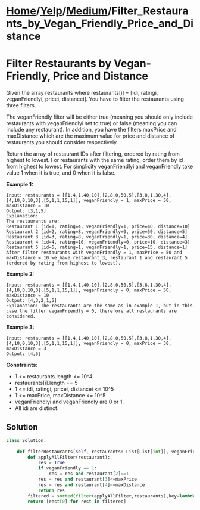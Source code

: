 # [Home](./../..)/[Yelp](./..)/[Medium](./)/Filter_Restaurants_by_Vegan_Friendly_Price_and_Distance
<h1>Filter Restaurants by Vegan-Friendly, Price and Distance</h1>

<p>
Given the array restaurants where  restaurants[i] = [idi, ratingi, veganFriendlyi, pricei, distancei]. You have to filter the restaurants using three filters.
</p>
<p>
The veganFriendly filter will be either true (meaning you should only include restaurants with veganFriendlyi set to true) or false (meaning you can include any restaurant). In addition, you have the filters maxPrice and maxDistance which are the maximum value for price and distance of restaurants you should consider respectively.
</p>
<p>
Return the array of restaurant IDs after filtering, ordered by rating from highest to lowest. For restaurants with the same rating, order them by id from highest to lowest. For simplicity veganFriendlyi and veganFriendly take value 1 when it is true, and 0 when it is false.
</p>

<b>Example 1:</b>

    Input: restaurants = [[1,4,1,40,10],[2,8,0,50,5],[3,8,1,30,4],[4,10,0,10,3],[5,1,1,15,1]], veganFriendly = 1, maxPrice = 50, maxDistance = 10
    Output: [3,1,5] 
    Explanation: 
    The restaurants are:
    Restaurant 1 [id=1, rating=4, veganFriendly=1, price=40, distance=10]
    Restaurant 2 [id=2, rating=8, veganFriendly=0, price=50, distance=5]
    Restaurant 3 [id=3, rating=8, veganFriendly=1, price=30, distance=4]
    Restaurant 4 [id=4, rating=10, veganFriendly=0, price=10, distance=3]
    Restaurant 5 [id=5, rating=1, veganFriendly=1, price=15, distance=1] 
    After filter restaurants with veganFriendly = 1, maxPrice = 50 and maxDistance = 10 we have restaurant 3, restaurant 1 and restaurant 5 (ordered by rating from highest to lowest). 
    
<b>Example 2:</b>

    Input: restaurants = [[1,4,1,40,10],[2,8,0,50,5],[3,8,1,30,4],[4,10,0,10,3],[5,1,1,15,1]], veganFriendly = 0, maxPrice = 50, maxDistance = 10
    Output: [4,3,2,1,5]
    Explanation: The restaurants are the same as in example 1, but in this case the filter veganFriendly = 0, therefore all restaurants are considered.
    
<b>Example 3:</b>

    Input: restaurants = [[1,4,1,40,10],[2,8,0,50,5],[3,8,1,30,4],[4,10,0,10,3],[5,1,1,15,1]], veganFriendly = 0, maxPrice = 30, maxDistance = 3
    Output: [4,5]

<b>Constraints:</b>

- 1 <= restaurants.length <= 10^4
- restaurants[i].length == 5
- 1 <= idi, ratingi, pricei, distancei <= 10^5
- 1 <= maxPrice, maxDistance <= 10^5
- veganFriendlyi and veganFriendly are 0 or 1.
- All idi are distinct.

<h2>Solution</h2>

```python
class Solution:
    
    def filterRestaurants(self, restaurants: List[List[int]], veganFriendly: int, maxPrice: int, maxDistance: int) -> List[int]:
        def applyAllFilter(restaurant):
            res = True
            if veganFriendly == 1:
                res = res and restaurant[2]==1
            res = res and restaurant[3]<=maxPrice
            res = res and restaurant[4]<=maxDistance
            return res
        filtered = sorted(filter(applyAllFilter,restaurants),key=lambda x:(-x[1],-x[0]))
        return [rest[0] for rest in filtered]
```
